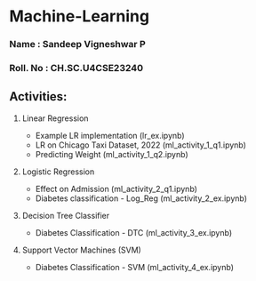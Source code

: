 # Machine-Learning

### Name     : Sandeep Vigneshwar P
### Roll. No : CH.SC.U4CSE23240

## Activities:
1. Linear Regression
   - Example LR implementation (lr_ex.ipynb)
   - LR on Chicago Taxi Dataset, 2022 (ml_activity_1_q1.ipynb)
   - Predicting Weight (ml_activity_1_q2.ipynb)
  
2. Logistic Regression
   - Effect on Admission (ml_activity_2_q1.ipynb)
   - Diabetes classification - Log_Reg (ml_activity_2_ex.ipynb)

3. Decision Tree Classifier
   - Diabetes Classification - DTC (ml_activity_3_ex.ipynb)
  
4. Support Vector Machines (SVM)
   - Diabetes Classification - SVM (ml_activity_4_ex.ipynb)
